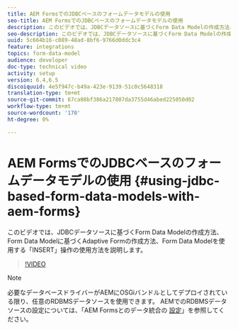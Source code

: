 ```yaml
---
title: AEM FormsでのJDBCベースのフォームデータモデルの使用
seo-title: AEM FormsでのJDBCベースのフォームデータモデルの使用
description: このビデオでは、JDBCデータソースに基づくForm Data Modelの作成方法、Form Data Modelに基づくAdaptive Formの作成方法、Form Data Modelを使用する「INSERT」操作の使用方法を説明します。
seo-description: このビデオでは、JDBCデータソースに基づくForm Data Modelの作成方法、Form Data Modelに基づくAdaptive Formの作成方法、Form Data Modelを使用する「INSERT」操作の使用方法を説明します。
uuid: 5c664b16-c089-48ad-8bf6-9766d0ddc3c4
feature: integrations
topics: form-data-model
audience: developer
doc-type: technical video
activity: setup
version: 6.4,6.5
discoiquuid: 4e5f947c-b49a-423e-9139-51c0c5648318
translation-type: tm+mt
source-git-commit: 67ca08bf386a217807da3755d46abed225050d02
workflow-type: tm+mt
source-wordcount: '170'
ht-degree: 0%

---
```



# AEM FormsでのJDBCベースのフォームデータモデルの使用 {#using-jdbc-based-form-data-models-with-aem-forms}

このビデオでは、JDBCデータソースに基づくForm Data Modelの作成方法、Form Data Modelに基づくAdaptive Formの作成方法、Form Data Modelを使用する「INSERT」操作の使用方法を説明します。

>[!VIDEO](https://video.tv.adobe.com/v/17736/?quality=9&learn=on)

>[!NOTE]
>
>必要なデータベースドライバーがAEMにOSGiバンドルとしてデプロイされている限り、任意のRDBMSデータソースを使用できます。 AEMでのRDBMSデータソースの設定については、「AEM Formsとのデータ統合の [設定](/help/forms/adaptive-forms/data-integration-technical-video-setup.md)」を参照してください。

